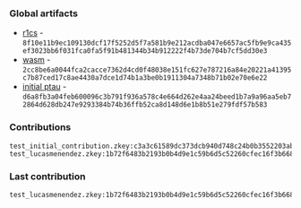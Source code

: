 ### Global artifacts
- [r1cs](./artifacts/circuit.r1cs) - `8f10e11b9ec109130dcf17f5252d5f7a581b9e212acdba047e6657ac5fb9e9ca435ef3023bb6f031fca0fa5f91b481344b34b912222f4b73de704b7cf5dd30e3`
- [wasm](./artifacts/circuit.wasm) - `2cc8be6a0044fca2cacce7362d4cd0f48038e151fc627e787216a84e20221a41395c7b87ced17c8ae4430a7dce1d74b1a3be0b1911304a7348b71b02e70e6e22`
- [initial ptau](./artifacts/initial.ptau) - `d6a8fb3a04feb600096c3b791f936a578c4e664d262e4aa24beed1b7a9a96aa5eb72864d628db247e9293384b74b36ffb52ca8d148d6e1b8b51e279fdf57b583`

### Contributions
```
test_initial_contribution.zkey:c3a3c61589dc373dcb940d748c24b0b3552203abd334415e580d3d64915363d59f32931c665c5ca1a9b6eb569f165ee7c964debca9b7783b874536e82fad4af3
test_lucasmenendez.zkey:1b72f6483b2193b0b4d9e1c59b6d5c52260cfec16f3b6685c5875b0efc4fb4cf29beaf05af83539984c4a70c0a4ff9bcf4084143e9b6553a5fd532dc4d8364a5
```

### Last contribution
```
test_lucasmenendez.zkey:1b72f6483b2193b0b4d9e1c59b6d5c52260cfec16f3b6685c5875b0efc4fb4cf29beaf05af83539984c4a70c0a4ff9bcf4084143e9b6553a5fd532dc4d8364a5
```
